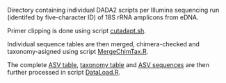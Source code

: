 Directory containing individual DADA2 scripts per Illumina sequencing run (identifed by five-character ID) of 18S rRNA amplicons from eDNA. 

Primer clipping is done using script [cutadapt.sh](./cutadapt.sh).

Individual sequence tables are then merged, chimera-checked and taxonomy-asigned using script [MergeChimTax.R](./MergeChimTax.R).

The complete [ASV table](../output/eukSeqtab.txt), [taxonomy table](../output/eukTax.txt) and [ASV sequences](../output/eukUniques.fasta) are then further processed in script [DataLoad.R](../DataLoad.R).

